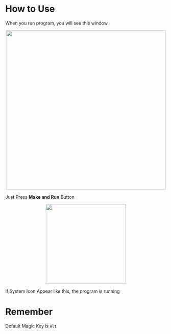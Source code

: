 # How to Use

When you run program, you will see this window

<p align="center">
<img src="./../assets/images/program.png" width="500"/>
</p>

Just Press **Make and Run** Button

<p align="center">
<img src="./../assets/images/tray.png" width="250"/>
</p>

If System Icon Appear like this, the program is running

# Remember

Default Magic Key is `Alt`
